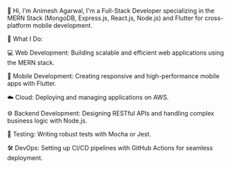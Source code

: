 👋 Hi, I'm Animesh Agarwal,
I'm a Full-Stack Developer specializing in the MERN Stack (MongoDB, Express.js, React.js, Node.js) and Flutter for cross-platform mobile development.

🚀 What I Do:

💻 Web Development: Building scalable and efficient web applications using the MERN stack.

📱 Mobile Development: Creating responsive and high-performance mobile apps with Flutter.

☁️ Cloud: Deploying and managing applications on AWS.

⚙️ Backend Development: Designing RESTful APIs and handling complex business logic with Node.js.

🧪 Testing: Writing robust tests with Mocha or Jest.

🛠️ DevOps: Setting up CI/CD pipelines with GitHub Actions for seamless deployment.
